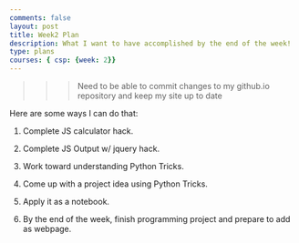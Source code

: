 ```yaml
---
comments: false
layout: post
title: Week2 Plan
description: What I want to have accomplished by the end of the week!
type: plans
courses: { csp: {week: 2}}
---
```


>>> Need to be able to commit changes to my github.io repository and keep my site up to date

Here are some ways I can do that:

1. Complete JS calculator hack.

2. Complete JS Output w/ jquery hack.

3. Work toward understanding Python Tricks.

4. Come up with a project idea using Python Tricks.

5. Apply it as a notebook.

6. By the end of the week, finish programming project and prepare to add as webpage.